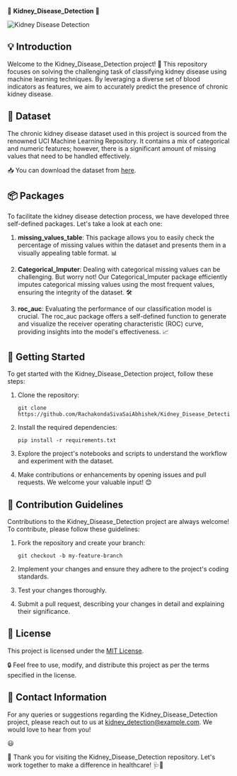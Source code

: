 🌟 **Kidney_Disease_Detection** 🌟


![Kidney Disease Detection](https://media.giphy.com/media/cIIlwcHQjjlCOXZVjW/giphy.gif)

## 💡 Introduction
Welcome to the Kidney_Disease_Detection project! 🏥 This repository focuses on solving the challenging task of classifying kidney disease using machine learning techniques. By leveraging a diverse set of blood indicators as features, we aim to accurately predict the presence of chronic kidney disease.

## 📂 Dataset
The chronic kidney disease dataset used in this project is sourced from the renowned UCI Machine Learning Repository. It contains a mix of categorical and numeric features; however, there is a significant amount of missing values that need to be handled effectively. 

📥 You can download the dataset from [here](https://www.kaggle.com/datasets/akshayksingh/kidney-disease-dataset).

## 📦 Packages
To facilitate the kidney disease detection process, we have developed three self-defined packages. Let's take a look at each one:

1. **missing_values_table**: This package allows you to easily check the percentage of missing values within the dataset and presents them in a visually appealing table format. 📊

2. **Categorical_Imputer**: Dealing with categorical missing values can be challenging. But worry not! Our Categorical_Imputer package efficiently imputes categorical missing values using the most frequent values, ensuring the integrity of the dataset. 🛠️

3. **roc_auc**: Evaluating the performance of our classification model is crucial. The roc_auc package offers a self-defined function to generate and visualize the receiver operating characteristic (ROC) curve, providing insights into the model's effectiveness. 📈

## 🚀 Getting Started
To get started with the Kidney_Disease_Detection project, follow these steps:

1. Clone the repository:
   ```
   git clone https://github.com/RachakondaSivaSaiAbhishek/Kidney_Disease_Detection
   ```

2. Install the required dependencies:
   ```
   pip install -r requirements.txt
   ```

3. Explore the project's notebooks and scripts to understand the workflow and experiment with the dataset.

4. Make contributions or enhancements by opening issues and pull requests. We welcome your valuable input! 😊

## 🤝 Contribution Guidelines
Contributions to the Kidney_Disease_Detection project are always welcome! To contribute, please follow these guidelines:

1. Fork the repository and create your branch:
   ```
   git checkout -b my-feature-branch
   ```

2. Implement your changes and ensure they adhere to the project's coding standards.

3. Test your changes thoroughly.

4. Submit a pull request, describing your changes in detail and explaining their significance.

## 📜 License
This project is licensed under the [MIT License](https://github.com/Kidney_Disease_Detection/blob/main/LICENSE).

🔒 Feel free to use, modify, and distribute this project as per the terms specified in the license.

## 📧 Contact Information
For any queries or suggestions regarding the Kidney_Disease_Detection project, please reach out to us at kidney_detection@example.com. We would love to hear from you!

 😃

🎉 Thank you for visiting the Kidney_Disease_Detection repository. Let's work together to make a difference in healthcare! 🩺💙
